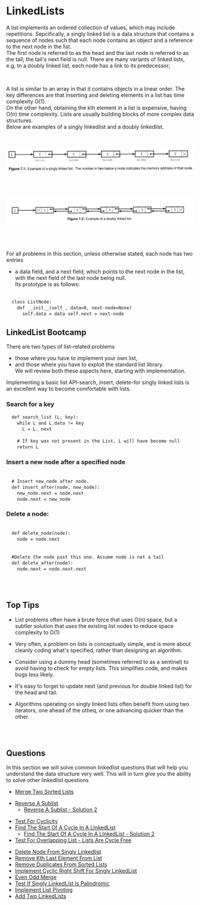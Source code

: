 # LinkedLists

A list implements an ordered collection of values, which may include repetitions. Sepcifically, a singly linked list is a data structure that 
contains a sequence of nodes such that each node contains an object and a reference to the next node in the list.   
The first node is referred to as the head and the last node is referred to as the tail; the tail's next field is null.
There are many variants of linked lists, e.g, tn a doubly linked list, each node has a link to its predecessor;

<br>


A list is similar to an array in that it contains objects in a linear order. 
The key differences are that inserting and deleting elements in a list has time complexity O(1).   
On the other hand, obtaining the kth element in a list is expensive, having O(n) time complexity.
Lists are usually building blocks of more complex data structures.  
Below are examples of a singly linkedlist and a doubly linkedlist.

<br>

![Singly Linkedlist](./../../assets/singly_linkedlist.png)

<br>
<br>

![Doubly Linkedlist](./../../assets/doubly_linkedlist.png)

<br>
<br>

For all problems in this section, unless otherwise stated, each node has two entries 
- a data field, and a next field, which points to the next node in the list, with the next field of the last node being null.   
Its prototype is as follows:   

```

  class ListNode:
    def __init__(self , data=0, next-node=None)
      self.data = data self.next = next-node

```   


## LinkedList Bootcamp
There are two types of list-related problems  
- those where you have to implement your own list, 
- and those where you have to exploit the standard list library.  
We will review both these aspects here, starting with implementation.

Implementing a basic list APl-search, insert, delete-for singly linked lists is an excellent way to become comfortable with lists.

### Search for a key
```
  def search_list (L, key): 
    while L and L.data != key
      L = L. next

    # If key was not present in the List, L will have become null 
    return L
```  

### Insert a new node after a specified node
```

  # Insert new_node after node. 
  def insert_after(node, new_node):
    new_node.next = node.next 
    node.next = new_node

```

### Delete a node:
```
  
  def delete_node(node):
    node = node.next


  #Delete the node past this one. Assume node is not a tail
  def delete_after(node):
    node.next = node.next.next

```

<br><br>

## Top Tips

-  List problems often have a brute force that uses O(n) space, but a subtler solution that uses the existing list nodes to reduce space complexity to O(1)

- Very often, a problem on lists is conceptually simple, and is more about cleanly coding what's specified, rather than designing an algorithm.

- Consider using a dummy head (sometimes referred to as a sentinel) to avoid having to check for empty lists. This simplifies code, and makes bugs less likely.

- It's easy to forget to update next (and previous for double linked list) for the head and tail.

- Algorithms operating on singly linked lists often benefit from using two iterators, one ahead of the otheq, or one advancing quicker than the other.



<br> <br>

## Questions

In this section we will solve common linkedlist questions that will help you understand the data structure very well. This will in turn give you the ability to solve other linkedlist questions

- [Merge Two Sorted Lists](1_merge_two_sorted_lists/merge_two_list.py)
<!-- - [Merge Two Sorted Doubly LinkedList](1.1_merge_two_sorted_doubly_linkedlist/merge_list.py) -->
- [Reverse A Sublist](2_reverse_a_single_sublist/reverse_sublist_1.py)
  - [Reverse A Sublist - Solution 2](2_reverse_a_single_sublist/reverse_sublist_2.py)
<!-- - [Reverse A Singly LinkedList](2.1_reverse_singly_linkedlist/reverse_singly_linkedlist.py)
- [Reverse A Every K Sublist](2.2_reverse_every_k_sublist/reverse_k_sublist.py) -->
- [Test For Cyclicity](3_test_for_cyclicity/has_cycle.py)
- [Find The Start Of A Cycle In A LInkedList](3.1_start_of_linkedlist_cycle/find_cycle_start_1.py)
  - [Find The Start Of A Cycle In A LInkedList - Solution 2](3.1_start_of_linkedlist_cycle/find_cycle_start_2.py)
- [Test For Overlapping List - Lists Are Cycle Free](4_test_for_overlapping_lists/has_overlapping_list.py)
<!-- - [Test For Overlapping List - Lists May Have Cycles](4_test_for_overlapping_lists/has_overlapping_list.py) -->
- [Delete Node From Singly Linkedlist](6_delete_node_from_singly_linkedlist/delete_node.py)
- [Remove Kth Last Element From List](7_remove_kth_last_element_from_list/remove_kth_last_element.py)
- [Remove Duplicates From Sorted Lists](8_remove_duplicates_from_sorted_list/remove_duplicates.py)
- [Implement Cyclic Right Shift For Singly LinkedList](9_cyclic_right_shift_of_singly_linkedlist/cyclic_right_shift_list.py)
- [Even Odd Merge](10_even_odd_merge/even_odd_merge.py)
- [Test If Singly LinkedList Is Palindromic](11_palindromic_linkedlist/is_palindrome.py)
- [Implement List Pivoting](12_implement_list_pivoting/list_pivoting.py)
- [Add Two LinkedLists](13_add_two_linkedlists/add_lists.py)
